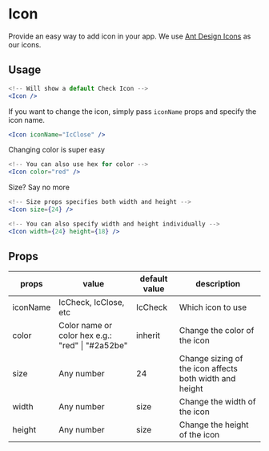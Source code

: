 # Icon

Provide an easy way to add icon in your app. We use [Ant Design Icons](https://ant.design/components/icon) as our icons.

## Usage

```jsx
<!-- Will show a default Check Icon -->
<Icon />
```

If you want to change the icon, simply pass `iconName` props and specify the icon name.

```jsx
<Icon iconName="IcClose" />
```

Changing color is super easy

```jsx
<!-- You can also use hex for color -->
<Icon color="red" />
```

Size? Say no more

```jsx
<!-- Size props specifies both width and height -->
<Icon size={24} />

<!-- You can also specify width and height individually -->
<Icon width={24} height={18} />
```

## Props

| props    | value                                            | default value | description                                             |
| -------- | ------------------------------------------------ | ------------- | ------------------------------------------------------- |
| iconName | IcCheck, IcClose, etc                            | IcCheck       | Which icon to use                                       |
| color    | Color name or color hex e.g.: "red" \| "#2a52be" | inherit       | Change the color of the icon                            |
| size     | Any number                                       | 24            | Change sizing of the icon affects both width and height |
| width    | Any number                                       | size          | Change the width of the icon                            |
| height   | Any number                                       | size          | Change the height of the icon                           |
